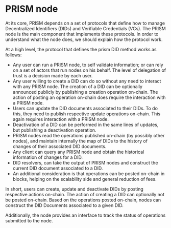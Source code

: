 # PRISM node
At its core, PRISM depends on a set of protocols that define how to manage Decentralized Identifiers (DIDs) and Verifiable Credentials (VCs). 
The PRISM node is the main component that implements these protocols. In order to understand what the node does, we should explain how the protocol work.

At a high level, the protocol that defines the prism DID method works as follows:
- Any user can run a PRISM node, to self validate information; or can rely on a set of actors that run nodes on his behalf. The level of delegation of trust is a decision made by each user.
- Any user willing to create a DID can do so without any need to interact with any PRISM node. The creation of a DID can be optionally announced publicly by publishing a creation operation on-chain. The action of posting an operation on-chain does require the interaction with a PRISM node.
- Users can update the DID documents associated to their DIDs. To do this, they need to publish respective update operations on-chain. This again requires interaction with a PRISM node.
- Deactivation of a DID can be performed in the same lines of updates, but publishing a deactivation operation.
- PRISM nodes read the operations published on-chain (by possibly other nodes), and maintain internally the map of DIDs to the history of changes of their associated DID documents.
- Any client can query any PRISM node and obtain the historical information of changes for a DID.
- DID resolvers, can take the output of PRISM nodes and construct the current DID document associated to a DID.
- An additional consideration is that operations can be posted on-chain in blocks, helping on the scalability side and general reduction of fees.

In short, users can create, update and deactivate DIDs by posting respective actions on-chain. The action of creating a DID can optionally not be posted on-chain. Based on the operations posted on-chain, nodes can construct the DID Documents associated to a given DID.

Additionally, the node provides an interface to track the status of operations submitted to the node.
